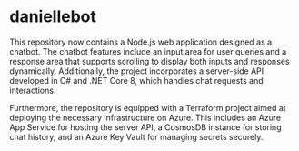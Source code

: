 # daniellebot

This repository now contains a Node.js web application designed as a chatbot. The chatbot features include an input area for user queries and a response area that supports scrolling to display both inputs and responses dynamically. Additionally, the project incorporates a server-side API developed in C# and .NET Core 8, which handles chat requests and interactions.

Furthermore, the repository is equipped with a Terraform project aimed at deploying the necessary infrastructure on Azure. This includes an Azure App Service for hosting the server API, a CosmosDB instance for storing chat history, and an Azure Key Vault for managing secrets securely.
